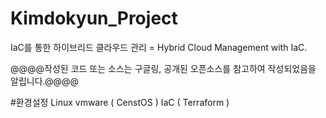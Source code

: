 # Kimdokyun_Project
IaC를 통한 하이브리드 클라우드 관리 = Hybrid Cloud Management with IaC.

@@@@작성된 코드 또는 소스는 구글링, 공개된 오픈소스를 참고하여 작성되었음을 알립니다.@@@@

#환경설정
Linux vmware ( CenstOS )
IaC ( Terraform )


